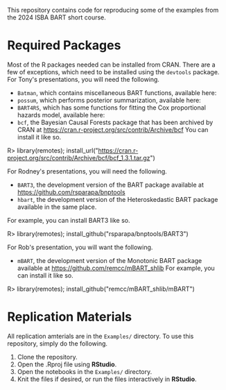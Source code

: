This repository contains code for reproducing some of the examples from the
2024 ISBA BART short course.

# Required Packages

Most of the R packages needed can be installed from CRAN. There are a few
of exceptions, which need to be installed using the `devtools`
package. For Tony's presentations, you will need the following.

- `Batman`, which contains miscellaneous BART functions, available here:
- `possum`, which performs posterior summarization, available here:
- `BART4RS`, which has some functions for fitting the Cox proportional hazards
   model, available here:
- `bcf`, the Bayesian Causal Forests package that has been archived by CRAN at https://cran.r-project.org/src/contrib/Archive/bcf
You can install it like so.

R> library(remotes); install_url("https://cran.r-project.org/src/contrib/Archive/bcf/bcf_1.3.1.tar.gz")

For Rodney's presentations, you will need the following.
- `BART3`, the development version of the BART package available at
https://github.com/rsparapa/bnptools
- `hbart`, the development version of the Heteroskedastic BART
package available in the same place.

For example, you can install BART3 like so.

R> library(remotes); install_github("rsparapa/bnptools/BART3")

For Rob's presentation, you will want the following.
- `mBART`, the development version of the Monotonic BART package available at
https://github.com/remcc/mBART_shlib
For example, you can install it like so.

R> library(remotes); install_github("remcc/mBART_shlib/mBART")

# Replication Materials

All replication amterials are in the `Examples/` directory. To use this
repository, simply do the following.

1. Clone the repository.
2. Open the .Rproj file using **RStudio**.
3. Open the notebooks in the `Examples/` directory.
4. Knit the files if desired, or run the files interactively in **RStudio**.
